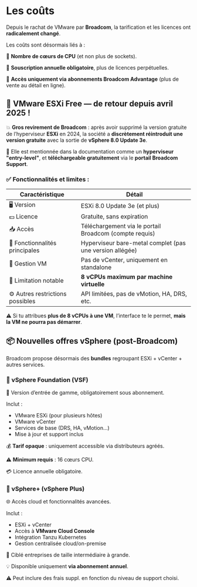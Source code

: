 # Les coûts

Depuis le rachat de VMware par **Broadcom**, la tarification et les licences ont **radicalement changé**.

Les coûts sont désormais liés à :

🔢 **Nombre de cœurs de CPU** (et non plus de sockets).

🏢 **Souscription annuelle obligatoire**, plus de licences perpétuelles.

🔐 **Accès uniquement via abonnements Broadcom Advantage** (plus de vente au détail en ligne).



## **🧪 VMware ESXi Free — de retour depuis avril 2025 !**

💥 **Gros revirement de Broadcom** : après avoir supprimé la version gratuite de l’hyperviseur **ESXi** en 2024, la société a **discrètement réintroduit une version gratuite** avec la sortie de **vSphere 8.0 Update 3e**.

📜 Elle est mentionnée dans la documentation comme un **hyperviseur "entry-level"**, et **téléchargeable gratuitement** via le **portail Broadcom Support**.



### **✅ Fonctionnalités et limites :**

| **Caractéristique** | **Détail** |
|----|----|
| 🖥️ Version | ESXi 8.0 Update 3e (et plus) |
| 💵 Licence | Gratuite, sans expiration |
| 📥 Accès | Téléchargement via le portail Broadcom (compte requis) |
| 🧠 Fonctionnalités principales | Hyperviseur bare-metal complet (pas une version allégée) |
| 🧩 Gestion VM | Pas de vCenter, uniquement en standalone |
| 🚫 Limitation notable | **8 vCPUs maximum par machine virtuelle** |
| ⚙️ Autres restrictions possibles | API limitées, pas de vMotion, HA, DRS, etc. |

⚠️ Si tu attribues **plus de 8 vCPUs à une VM**, l’interface te le permet, **mais la VM ne pourra pas démarrer**.

## **📦 Nouvelles offres vSphere (post-Broadcom)**

Broadcom propose désormais des **bundles** regroupant ESXi + vCenter + autres services.

### **🔐 vSphere Foundation (VSF)**

💼 Version d’entrée de gamme, obligatoirement sous abonnement.

Inclut :

- VMware ESXi (pour plusieurs hôtes)
- VMware vCenter
- Services de base (DRS, HA, vMotion...)
- Mise à jour et support inclus

💰 **Tarif opaque** : uniquement accessible via distributeurs agréés.

⚠️ **Minimum requis** : 16 cœurs CPU.

💳 Licence annuelle obligatoire.

### **🏢 vSphere+ (vSphere Plus)**

🌐 Accès cloud et fonctionnalités avancées.

Inclut :

- ESXi + vCenter
- Accès à **VMware Cloud Console**
- Intégration Tanzu Kubernetes
- Gestion centralisée cloud/on-premise

🎯 Ciblé entreprises de taille intermédiaire à grande.

💡 Disponible uniquement **via abonnement annuel**.

⚠️ Peut inclure des frais suppl. en fonction du niveau de support choisi.


